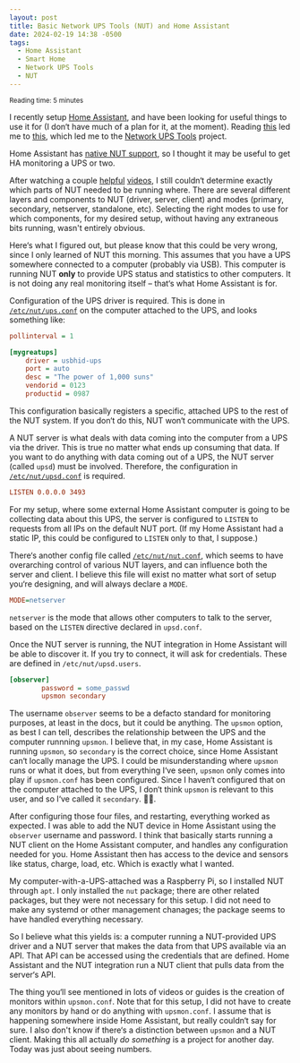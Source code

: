 ```yaml
---
layout: post
title: Basic Network UPS Tools (NUT) and Home Assistant
date: 2024-02-19 14:38 -0500
tags:
  - Home Assistant
  - Smart Home
  - Network UPS Tools
  - NUT
---
```


<small>Reading time: 5 minutes</small>

I recently setup [Home Assistant](https://www.home-assistant.io), and have been looking for useful things to use it for (I don‘t have much of a plan for it, at the moment). Reading [this](https://www.dzombak.com/blog/2023/12/Considerations-for-a-long-running-Raspberry-Pi.html) led me to [this](https://github.com/cdzombak/nut_influx_connector), which led me to the [Network UPS Tools](https://networkupstools.org/) project.

Home Assistant has [native NUT support](https://www.home-assistant.io/integrations/nut/), so I thought it may be useful to get HA monitoring a UPS or two.

After watching a couple [helpful](https://www.youtube.com/watch?v=OM4bY6ViZrg) [videos](https://www.youtube.com/watch?v=vyBP7wpN72c&t=0s), I still couldn‘t determine exactly which parts of NUT needed to be running where. There are several different layers and components to NUT (driver, server, client) and modes (primary, secondary, netserver, standalone, etc). Selecting the right modes to use for which components, for my desired setup, without having any extraneous bits running, wasn't entirely obvious.

Here‘s what I figured out, but please know that this could be very wrong, since I only learned of NUT this morning. This assumes that you have a UPS somewhere connected to a computer (probably via USB). This computer is running NUT **only** to provide UPS status and statistics to other computers. It is not doing any real monitoring itself – that‘s what Home Assistant is for.

Configuration of the UPS driver is required. This is done in [`/etc/nut/ups.conf`](https://networkupstools.org/docs/man/ups.conf.html) on the computer attached to the UPS, and looks something like:

```ini
pollinterval = 1

[mygreatups]
    driver = usbhid-ups
    port = auto
    desc = "The power of 1,000 suns"
    vendorid = 0123
    productid = 0987
```

This configuration basically registers a specific, attached UPS to the rest of the NUT system. If you don‘t do this, NUT won‘t communicate with the UPS.

A NUT server is what deals with data coming into the computer from a UPS via the driver. This is true no matter what ends up consuming that data. If you want to do anything with data coming out of a UPS, the NUT server (called `upsd`) must be involved. Therefore, the configuration in [`/etc/nut/upsd.conf`](https://networkupstools.org/docs/man/upsd.conf.html) is required.

```ini
LISTEN 0.0.0.0 3493
```

For my setup, where some external Home Assistant computer is going to be collecting data about this UPS, the server is configured to `LISTEN` to requests from all IPs on the default NUT port. (If my Home Assistant had a static IP, this could be configured to `LISTEN` only to that, I suppose.)

There‘s another config file called [`/etc/nut/nut.conf`](https://networkupstools.org/docs/man/nut.conf.html), which seems to have overarching control of various NUT layers, and can influence both the server and client. I believe this file will exist no matter what sort of setup you‘re designing, and will always declare a `MODE`.

```ini
MODE=netserver
```

`netserver` is the mode that allows other computers to talk to the server, based on the `LISTEN` directive declared in `upsd.conf`.

Once the NUT server is running, the NUT integration in Home Assistant will be able to discover it. If you try to connect, it will ask for credentials. These are defined in `/etc/nut/upsd.users`.

```ini
[observer]
        password = some_passwd
        upsmon secondary
```

The username `observer` seems to be a defacto standard for monitoring purposes, at least in the docs, but it could be anything. The `upsmon` option, as best I can tell, describes the relationship between the UPS and the computer runnning `upsmon`. I believe that, in my case, Home Assistant is running `upsmon`, so `secondary` is the correct choice, since Home Assistant can‘t locally manage the UPS. I could be misunderstanding where `upsmon` runs or what it does, but from everything I‘ve seen, `upsmon` only comes into play if `upsmon.conf` has been configured. Since I haven‘t configured that on the computer attached to the UPS, I don‘t think `upsmon` is relevant to this user, and so I‘ve called it `secondary`. 🤷‍♂️.

After configuring those four files, and restarting, everything worked as expected. I was able to add the NUT device in Home Assistant using the `observer` username and password. I think that basically starts running a NUT client on the Home Assistant computer, and handles any configuration needed for you. Home Assistant then has access to the device and sensors like status, charge, load, etc. Which is exactly what I wanted.

My computer-with-a-UPS-attached was a Raspberry Pi, so I installed NUT through `apt`. I only installed the `nut` package; there are other related packages, but they were not necessary for this setup. I did not need to make any systemd or other management chanages; the package seems to have handled everything necessary.

So I believe what this yields is: a computer running a NUT-provided UPS driver and a NUT server that makes the data from that UPS available via an API. That API can be accessed using the credentials that are defined. Home Assistant and the NUT integration run a NUT client that pulls data from the server‘s API.

The thing you‘ll see mentioned in lots of videos or guides is the creation of monitors within `upsmon.conf`. Note that for this setup, I did not have to create any monitors by hand or do anything with `upsmon.conf`. I assume that is happening somewhere inside Home Assistant, but really couldn‘t say for sure. I also don't know if there‘s a distinction between `upsmon` and a NUT client. Making this all actually _do something_ is a project for another day. Today was just about seeing numbers.
